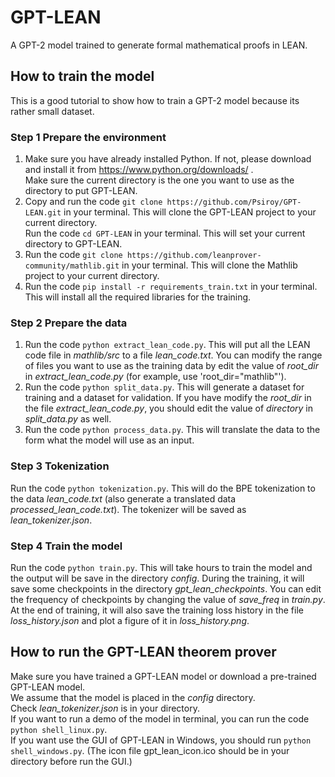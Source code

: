 # GPT-LEAN
A GPT-2 model trained to generate formal mathematical proofs in LEAN.

## How to train the model
This is a good tutorial to show how to train a GPT-2 model because its rather small dataset.

### Step 1 Prepare the environment
1. Make sure you have already installed Python. If not, please download and install it from https://www.python.org/downloads/ .  
Make sure the current directory is the one you want to use as the directory to put GPT-LEAN.
2. Copy and run the code `git clone https://github.com/Psiroy/GPT-LEAN.git` in your terminal. This will clone the GPT-LEAN project to your current directory.  
Run the code `cd GPT-LEAN` in your terminal. This will set your current directory to GPT-LEAN.
3. Run the code `git clone https://github.com/leanprover-community/mathlib.git` in your terminal. This will clone the Mathlib project to your current directory.
4. Run the code `pip install -r requirements_train.txt` in your terminal. This will install all the required libraries for the training.

### Step 2 Prepare the data
1. Run the code `python extract_lean_code.py`. This will put all the LEAN code file in *mathlib/src* to a file *lean_code.txt*. You can modify the range of files you want to use as the training data by edit the value of *root_dir* in *extract_lean_code.py* (for example, use 'root_dir="mathlib"').
2. Run the code `python split_data.py`. This will generate a dataset for training and a dataset for validation. If you have modify the *root_dir* in the file *extract_lean_code.py*, you should edit the value of *directory* in *split_data.py* as well.
3. Run the code `python process_data.py`. This will translate the data to the form what the model will use as an input.

### Step 3 Tokenization
Run the code `python tokenization.py`. This will do the BPE tokenization to the data *lean_code.txt* (also generate a translated data *processed_lean_code.txt*). The tokenizer will be saved as *lean_tokenizer.json*.

### Step 4 Train the model
Run the code `python train.py`. This will take hours to train the model and the output will be save in the directory *config*. During the training, it will save some checkpoints in the directory *gpt_lean_checkpoints*. You can edit the frequency of checkpoints by changing the value of *save_freq* in *train.py*.  
At the end of training, it will also save the training loss history in the file *loss_history.json* and plot a figure of it in *loss_history.png*.

## How to run the GPT-LEAN theorem prover
Make sure you have trained a GPT-LEAN model or download a pre-trained GPT-LEAN model.  
We assume that the model is placed in the *config* directory.  
Check *lean_tokenizer.json* is in your directory.  
If you want to run a demo of the model in terminal, you can run the code `python shell_linux.py`.  
If you want use the GUI of GPT-LEAN in Windows, you should run `python shell_windows.py`. (The icon file gpt_lean_icon.ico should be in your directory before run the GUI.)
